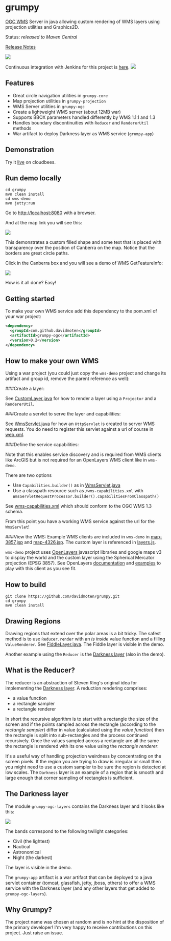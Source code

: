 grumpy
=============

[OGC WMS](http://www.opengeospatial.org/standards/wms) Server in java allowing custom rendering of WMS layers using projection utilities and Graphics2D.

Status: *released to Maven Central*

[Release Notes](RELEASE_NOTES.md)

<img src="https://raw.githubusercontent.com/davidmoten/grumpy/master/src/docs/demo2.png"/>

Continuous integration with Jenkins for this project is [here](https://xuml-tools.ci.cloudbees.com/). <a href="https://xuml-tools.ci.cloudbees.com/"><img  src="http://web-static-cloudfront.s3.amazonaws.com/images/badges/BuiltOnDEV.png"/></a>

Features
----------
* Great circle navigation utilities in ```grumpy-core```
* Map projection utilities in ```grumpy-projection```
* WMS Server utilities in ```grumpy-ogc```
* Create a lightweight WMS server (about 12MB war)
* Supports BBOX parameters handled differently by WMS 1.1.1 and 1.3
* Handles boundary discontinuities with ```Reducer``` and ```RendererUtil``` methods
* War artifact to deploy Darkness layer as WMS service (```grumpy-app```)

Demonstration
-----------------
Try it [live](http://grumpy.xuml-tools.cloudbees.net/) on cloudbees. 


Run demo locally
------------------
```
cd grumpy
mvn clean install
cd wms-demo
mvn jetty:run
```

Go to [http://localhost:8080](http://localhost:8080/wms-demo) with a browser.

And at the map link you will see this:

<img src="https://raw.githubusercontent.com/davidmoten/grumpy/master/src/docs/demo.png"/>

This demonstrates a custom filled shape and some text that is placed with transparency over the position of Canberra on the map. Notice that the borders are great circle paths.

Click in the Canberra box and you will see a demo of WMS GetFeatureInfo:

<img src="https://raw.githubusercontent.com/davidmoten/grumpy/master/src/docs/demo3.png"/>

How is it all done? Easy!

Getting started
-------------------
To make your own WMS service add this dependency to the pom.xml of your war project:
```xml
<dependency>
  <groupId>com.github.davidmoten</groupId>
  <artifactId>grumpy-ogc</artifactId>
  <version>0.2</version>
</dependency>
```

How to make your own WMS
---------------------------
Using a war project (you could just copy the ```wms-demo``` project and change its artifact and group id, remove the parent reference as well):

###Create a layer:

See [CustomLayer.java](wms-demo/src/main/java/com/github/davidmoten/grumpy/wms/demo/CustomLayer.java) for how to render a layer using a ```Projector``` and a ```RendererUtil```.

###Create a servlet to serve the layer and capabilities:

See [WmsServlet.java](wms-demo%2Fsrc%2Fmain%2Fjava%2Fcom%2Fgithub%2Fdavidmoten%2Fgrumpy%2Fwms%2Fdemo%2FWmsServlet.java) for how an ```HttpServlet``` is created to server WMS requests. You do need to register this servlet against a url of course in [web.xml](wms-demo/src/main/webapp/WEB-INF/web.xml).

###Define the service capabilities:

Note that this enables service discovery and is required from WMS clients like ArcGIS but is not required for an OpenLayers WMS client like in ```wms-demo```.

There are two options

* Use ```Capabilities.builder()``` as in [WmsServlet.java](wms-demo%2Fsrc%2Fmain%2Fjava%2Fcom%2Fgithub%2Fdavidmoten%2Fgrumpy%2Fwms%2Fdemo%2FWmsServlet.java)
* Use a classpath resource such as ```/wms-capabilities.xml``` with ```WmsServletRequestProcessor.builder().capabilitiesFromClasspath()```

See [wms-capabilities.xml](wms-demo%2Fsrc%2Fmain%2Fresources%2Fwms-capabilities.xml) which should conform to the OGC WMS 1.3 schema.

From this point you have a working WMS service against the url for the ```WmsServlet```!

###View the WMS:
Example WMS clients are included in ```wms-demo``` in [map-3857.jsp](wms-demo%2Fsrc%2Fmain%2Fwebapp%2Fmap-3857.jsp) and [map-4326.jsp](wms-demo%2Fsrc%2Fmain%2Fwebapp%2Fmap-4326.jsp). The custom layer is referenced in [layers.js](wms-demo/src/main/webapp/js/layers.js).

```wms-demo``` project uses [OpenLayers](http://openlayers.org/) javascript libraries and google maps v3 to display the world and the custom layer using the Spherical Mercator projection (EPSG 3857). See OpenLayers [documentation](http://docs.openlayers.org/) and [examples](http://openlayers.org/dev/examples/) to play with this client as you see fit.

How to build
----------------
```
git clone https://github.com/davidmoten/grumpy.git
cd grumpy
mvn clean install
```

Drawing Regions
----------------
Drawing regions that extend over the polar areas is a bit tricky. The safest method is to use ```Reducer.render``` with an *is inside* value function and a filling ```ValueRenderer```. See [FiddleLayer.java](wms-demo%2Fsrc%2Fmain%2Fjava%2Fcom%2Fgithub%2Fdavidmoten%2Fgrumpy%2Fwms%2Fdemo%2FFiddleLayer.java). The Fiddle layer is visible in the demo.

Another example using the ```Reducer``` is the [Darkness layer](grumpy-ogc-layers/src/main/java/com/github/davidmoten/grumpy/wms/layer/darkness/DarknessLayer.java) (also in the demo).

What is the Reducer?
---------------------
The reducer is an abstraction of Steven Ring's original idea for implementing the [Darkness layer](grumpy-ogc-layers/src/main/java/com/github/davidmoten/grumpy/wms/layer/darkness/DarknessLayer.java). A reduction rendering comprises:

* a value function
* a rectangle sampler
* a rectangle renderer

In short the recursive algorithm is to start with a rectangle the size of the screen and if the points sampled across the rectangle (according to the *rectangle sampler*) differ in value (calculated using the *value function*) then the rectangle is split into sub-rectangles and the process continued recursively. Once the values sampled across a rectangle are all the same the rectangle is rendered with its one value using the *rectangle renderer*.

It's a useful way of handling projection weirdness by concentrating on the screen pixels. If the region you are trying to draw is irregular or small then you might need to use a custom sampler to be sure the region is detected at low scales. The ```Darkness``` layer is an example of a region that is smooth and large enough that corner sampling of rectangles is sufficient.

The Darkness layer
----------------------
The module ```grumpy-ogc-layers``` contains the Darkness layer and it looks like this:

<img src="https://raw.githubusercontent.com/davidmoten/grumpy/master/src/docs/demo4.png"/>

The bands correspond to the following twilight categories:

* Civil (the lightest)
* Nautical
* Astronomical
* Night (the darkest)

The layer is visible in the demo.

The ```grumpy-app``` artifact is a war artifact that can be deployed to a java servlet container (tomcat, glassfish, jetty, jboss, others) to offer a WMS service with the Darkness layer (and any other layers that get added to ```grumpy-ogc-layers```).

Why Grumpy?
---------------
The project name was chosen at random and is no hint at the disposition of the primary developer! I'm very happy to receive contributions on this project. Just raise an issue.
